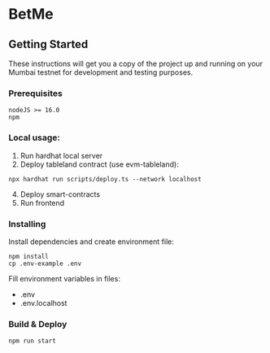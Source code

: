 # BetMe

## Getting Started

These instructions will get you a copy of the project up and running on your Mumbai testnet for development and testing purposes.

### Prerequisites

```
nodeJS >= 16.0
npm
```

### Local usage:

1. Run hardhat local server
2. Deploy tableland contract (use evm-tableland):

``` 
npx hardhat run scripts/deploy.ts --network localhost
```

4. Deploy smart-contracts
5. Run frontend

### Installing

Install dependencies and create environment file:

```
npm install
cp .env-example .env
```

Fill environment variables in files:

- .env
- .env.localhost

### Build & Deploy

```
npm run start
```
